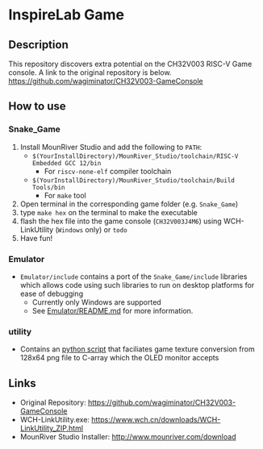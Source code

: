 # InspireLab Game

## Description

This repository discovers extra potential on the CH32V003 RISC-V Game console.
A link to the original repository is below.
<https://github.com/wagiminator/CH32V003-GameConsole>

## How to use

### Snake_Game

1. Install MounRiver Studio and add the following to `PATH`:
    * `$(YourInstallDirectory)/MounRiver_Studio/toolchain/RISC-V Embedded GCC 12/bin`
        * For `riscv-none-elf` compiler toolchain
    * `$(YourInstallDirectory)/MounRiver_Studio/toolchain/Build Tools/bin`
        * For `make` tool
2. Open terminal in the corresponding game folder (e.g. `Snake_Game`)
3. type `make hex` on the terminal to make the executable
4. flash the hex file into the game console (`CH32V003J4M6`) using WCH-LinkUtility (`Windows` only) or `todo`
5. Have fun!

### Emulator

* `Emulator/include` contains a port of the `Snake_Game/include` libraries
which allows code using such libraries to run on desktop platforms for ease of debugging
  * Currently only Windows are supported
  * See [Emulator/README.md](Emulator/README.md) for more information.

### utility

* Contains an [python script](utility/pixelConvert.py) that faciliates game texture conversion from 128x64 png file to C-array which the OLED monitor accepts

## Links

* Original Repository: <https://github.com/wagiminator/CH32V003-GameConsole>
* WCH-LinkUtility.exe: <https://www.wch.cn/downloads/WCH-LinkUtility_ZIP.html>
* MounRiver Studio Installer: <http://www.mounriver.com/download>
